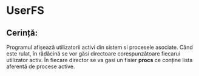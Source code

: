 UserFS
=======

Cerință:
--------

Programul afișează utilizatorii activi din sistem si procesele asociate. Când este rulat, în rădăcină se vor găsi directoare corespunzătoare fiecarui utilizator activ. În fiecare director se va gasi un fisier **procs** ce conține lista aferentă de procese active.



